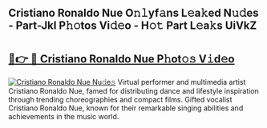 ## Cristiano Ronaldo Nue O𝚗𝚕yf𝚊ns L𝚎a𝚔ed N𝚞𝚍es - Part-JkI P𝚑𝚘tos Vi𝚍𝚎o - H𝚘𝚝 Part L𝚎a𝚔s UiVkZ

# <h2><a href="http://kf3a07.oniu.top/?m=Cristiano+Ronaldo+Nue">🔗👉 🔴 Cristiano Ronaldo Nue P𝚑ot𝚘𝚜 V𝚒d𝚎o</a></h2>

[![Cristiano Ronaldo Nue Nu𝚍e𝚜](https://i.imgur.com/0qMVB7G.gif)](http://kf3a07.oniu.top/?m=Cristiano+Ronaldo+Nue)
Virtual performer and multimedia artist Cristiano Ronaldo Nue, famed for distributing dance and lifestyle inspiration through trending choreographies and compact films. Gifted vocalist Cristiano Ronaldo Nue, known for their remarkable singing abilities and achievements in the music world.  
